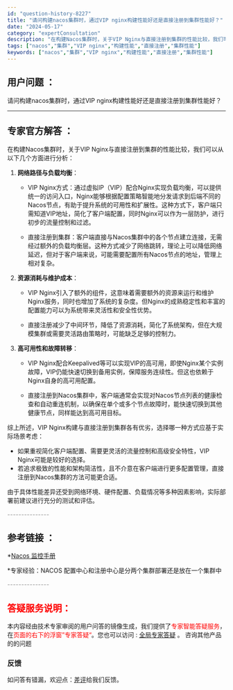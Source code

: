 ```yaml
---
id: "question-history-8227"
title: "请问构建nacos集群时，通过VIP nginx构建性能好还是直接注册到集群性能好？"
date: "2024-05-17"
category: "expertConsultation"
description: "在构建Nacos集群时，关于VIP Nginx与直接注册到集群的性能比较，我们可以从以下几个方面进行分析：1. **网络路径与负载均衡**：   - VIP Nginx方式：通过虚拟IP（VIP）配合Nginx实现负载均衡，可以提供统一的访问入口，Nginx能够根据配置策略智能地分发请求到后端不同的"
tags: ["nacos","集群","VIP nginx","构建性能","直接注册","集群性能"]
keywords: ["nacos","集群","VIP nginx","构建性能","直接注册","集群性能"]
---
```


## 用户问题 ： 
 请问构建nacos集群时，通过VIP nginx构建性能好还是直接注册到集群性能好？  

---------------
## 专家官方解答 ：

在构建Nacos集群时，关于VIP Nginx与直接注册到集群的性能比较，我们可以从以下几个方面进行分析：

1. **网络路径与负载均衡**：
   - VIP Nginx方式：通过虚拟IP（VIP）配合Nginx实现负载均衡，可以提供统一的访问入口，Nginx能够根据配置策略智能地分发请求到后端不同的Nacos节点，有助于提升系统的可用性和扩展性。这种方式下，客户端只需知道VIP地址，简化了客户端配置，同时Nginx可以作为一层防护，进行初步的流量控制和过滤。
   
   - 直接注册到集群：客户端直接与Nacos集群中的各个节点建立连接，无需经过额外的负载均衡层。这种方式减少了网络跳转，理论上可以降低网络延迟，但对于客户端来说，可能需要配置所有Nacos节点的地址，管理上相对复杂。

2. **资源消耗与维护成本**：
   - VIP Nginx引入了额外的组件，这意味着需要额外的资源来运行和维护Nginx服务，同时也增加了系统的复杂度。但Nginx的成熟稳定性和丰富的配置能力可以为系统带来灵活性和安全性优势。
   
   - 直接注册减少了中间环节，降低了资源消耗，简化了系统架构，但在大规模集群或需要灵活路由策略时，可能缺乏足够的控制力。

3. **高可用性和故障转移**：
   - VIP Nginx配合Keepalived等可以实现VIP的高可用，即使Nginx某个实例故障，VIP仍能快速切换到备用实例，保障服务连续性。但这也依赖于Nginx自身的高可用配置。
   
   - 直接注册到Nacos集群中，客户端通常会实现对Nacos节点列表的健康检查和自动重连机制，以确保在单个或多个节点故障时，能快速切换到其他健康节点，同样能达到高可用目标。

综上所述，VIP Nginx构建与直接注册到集群各有优劣，选择哪一种方式应基于实际场景考虑：
- 如果重视简化客户端配置、需要更灵活的流量控制和高级安全特性，VIP Nginx可能是较好的选择。
- 若追求极致的性能和架构简洁性，且不介意在客户端进行更多配置管理，直接注册到Nacos集群的方法可能更合适。

由于具体性能差异还受到网络环境、硬件配置、负载情况等多种因素影响，实际部署前建议进行充分的测试和评估。


<font color="#949494">---------------</font> 


## 参考链接 ：

*[Nacos 监控手册](https://nacos.io/docs/latest/guide/admin/monitor-guide)
 
 *专家经验：NACOS 配置中心和注册中心是分两个集群部署还是放在一个集群中 


 <font color="#949494">---------------</font> 
 


## <font color="#FF0000">答疑服务说明：</font> 

本内容经由技术专家审阅的用户问答的镜像生成，我们提供了<font color="#FF0000">专家智能答疑服务</font>，在<font color="#FF0000">页面的右下的浮窗”专家答疑“</font>。您也可以访问 : [全局专家答疑](https://answer.opensource.alibaba.com/docs/intro) 。 咨询其他产品的的问题

### 反馈
如问答有错漏，欢迎点：[差评](https://ai.nacos.io/user/feedbackByEnhancerGradePOJOID?enhancerGradePOJOId=13580)给我们反馈。
